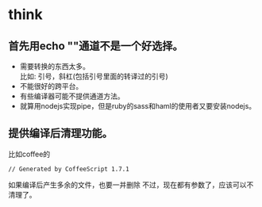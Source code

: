 think
=====

首先用echo ""通道不是一个好选择。
-------------------------

* 需要转换的东西太多。  
    比如: 引号，斜杠(包括引号里面的转译过的引号)
* 不能很好的跨平台。
* 有些编译器可能不提供通道方法。
* 就算用nodejs实现pipe，但是ruby的sass和haml的使用者又要安装nodejs。

提供编译后清理功能。
--------------------
比如coffee的

    // Generated by CoffeeScript 1.7.1

如果编译后产生多余的文件，也要一并删除
不过，现在都有参数了，应该可以不清理了。
